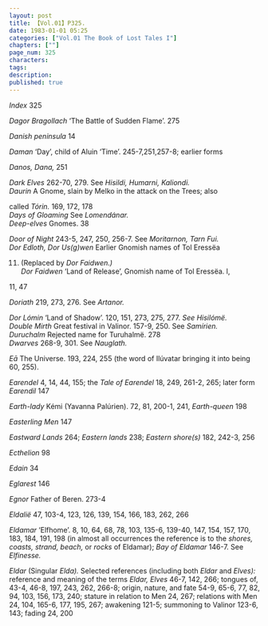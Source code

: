 ```yaml
---
layout: post
title: 【Vol.01】P325.
date: 1983-01-01 05:25
categories: ["Vol.01 The Book of Lost Tales I"]
chapters: [""]
page_num: 325
characters: 
tags: 
description: 
published: true
---
```


<p style="text-indent: 0;">
<I>Index</I> 325
</p>

<I>Dagor Bragollach  </I> ‘The Battle of Sudden Flame’. 275

<I>Danish peninsula   </I> 14

<I>Daman   </I> ‘Day’, child of Aluin ‘Time’. 245-7,251,257-8; earlier forms

<I>Danos, Dana,</I> 251

<I>Dark Elves  </I> 262-70, 279. See <I>Hisildi, Humarni, Kaliondi.<BR>Daurin   </I> A Gnome, slain by Melko in the attack on the Trees; also

called <I>Tórin.</I> 169, 172, 178<BR><I>Days of Gloaming   </I> See <I>Lomendánar.<BR>Deep-elves   </I> Gnomes. 38

<I>Door of Night  </I> 243-5, 247, 250, 256-7. See <I>Moritarnon, Tarn Fui.<BR>Dor Edloth, Dor Us(g)wen   </I> Earlier Gnomish names of Tol Eressëa

11. (Replaced by <I>Dor Faidwen.)<BR>Dor Faidwen   </I> ‘Land of Release’, Gnomish name of Tol Eressëa. l,

11, 47

<I>Doriath  </I> 219, 273, 276. See <I>Artanor.</I>

<I>Dor Lómin  </I> ‘Land of Shadow’. 120, 151, 273, 275, 277. <I>See Hisilómë.<BR>Double Mirth   </I> Great festival in Valinor. 157-9, 250. See <I>Samírien.<BR>Duruchalm   </I> Rejected name for Turuhalmë. 278<BR><I>Dwarves  </I> 268-9, 301. See <I>Nauglath.</I>

<I>Eā</I> The Universe. 193, 224, 255 (the word of Ilúvatar bringing it into being 60, 255).

<I>Earendel</I> 4, 14, 44, 155; the <I>Tale of Earendel</I> 18, 249, 261-2, 265; later form <I>Earendil</I> 147

<I>Earth-lady   </I> Kémi (Yavanna Palúrien). 72, 81, 200-1, 241, <I>Earth-queen</I> 198

<I>Easterling Men   </I> 147

<I>Eastward Lands</I> 264; <I>Eastern lands</I> 238; <I>Eastern shore(s)</I> 182, 242-3, 256

<I>Ecthelion  </I> 98

<I>Edain   </I> 34

<I>Eglarest   </I> 146

<I>Egnor  </I> Father of Beren. 273-4

<I>Eldalië  </I> 47, 103-4, 123, 126, 139, 154, 166, 183, 262, 266

<I>Eldamar   </I> ‘Elfhome’. 8, 10, 64, 68, 78, 103, 135-6, 139-40, 147, 154, 157, 170, 183, 184, 191, 198 (in almost all occurrences the reference is to the <I>shores, coasts, strand, beach,</I> or <I>rocks</I> of Eldamar); <I>Bay of Eldamar</I> 146-7. See <I>Elfinesse.</I>

<I>Eldar</I> (Singular <I>Elda).</I> Selected references (including both <I>Eldar</I> and <I>Elves):</I> reference and meaning of the terms <I>Eldar, Elves</I> 46-7, 142, 266; tongues of, 43-4, 46-8, 197, 243, 262, 266-8; origin, nature, and fate 54-9, 65-6, 77, 82, 94, 103, 156, 173, 240; stature in relation to Men 24, 267; relations with Men 24, 104, 165-6, 177, 195, 267; awakening 121-5; summoning to Valinor 123-6, 143; fading 24, 200

